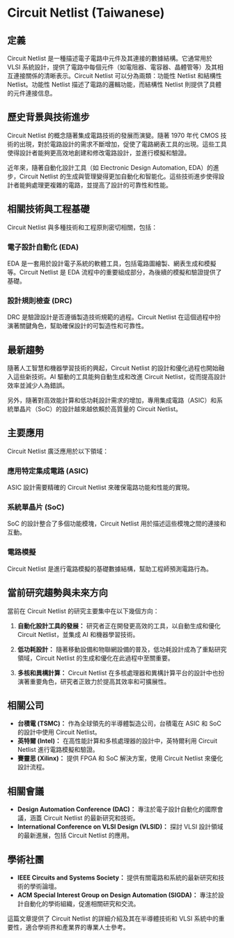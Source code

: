 # Circuit Netlist (Taiwanese)

## 定義

Circuit Netlist 是一種描述電子電路中元件及其連接的數據結構。它通常用於 VLSI 系統設計，提供了電路中每個元件（如電阻器、電容器、晶體管等）及其相互連接關係的清晰表示。Circuit Netlist 可以分為兩類：功能性 Netlist 和結構性 Netlist。功能性 Netlist 描述了電路的邏輯功能，而結構性 Netlist 則提供了具體的元件連接信息。

## 歷史背景與技術進步

Circuit Netlist 的概念隨著集成電路技術的發展而演變。隨著 1970 年代 CMOS 技術的出現，對於電路設計的需求不斷增加，促使了電路網表工具的出現。這些工具使得設計者能夠更高效地創建和修改電路設計，並進行模擬和驗證。

近年來，隨著自動化設計工具（如 Electronic Design Automation, EDA）的進步，Circuit Netlist 的生成與管理變得更加自動化和智能化。這些技術進步使得設計者能夠處理更複雜的電路，並提高了設計的可靠性和性能。

## 相關技術與工程基礎

Circuit Netlist 與多種技術和工程原則密切相關，包括：

### 電子設計自動化 (EDA)

EDA 是一套用於設計電子系統的軟體工具，包括電路圖繪製、網表生成和模擬等。Circuit Netlist 是 EDA 流程中的重要組成部分，為後續的模擬和驗證提供了基礎。

### 設計規則檢查 (DRC)

DRC 是驗證設計是否遵循製造技術規範的過程。Circuit Netlist 在這個過程中扮演著關鍵角色，幫助確保設計的可製造性和可靠性。

## 最新趨勢

隨著人工智慧和機器學習技術的興起，Circuit Netlist 的設計和優化過程也開始融入這些新技術。AI 驅動的工具能夠自動生成和改進 Circuit Netlist，從而提高設計效率並減少人為錯誤。

另外，隨著對高效能計算和低功耗設計需求的增加，專用集成電路（ASIC）和系統單晶片（SoC）的設計越來越依賴於高質量的 Circuit Netlist。

## 主要應用

Circuit Netlist 廣泛應用於以下領域：

### 應用特定集成電路 (ASIC)

ASIC 設計需要精確的 Circuit Netlist 來確保電路功能和性能的實現。

### 系統單晶片 (SoC)

SoC 的設計整合了多個功能模塊，Circuit Netlist 用於描述這些模塊之間的連接和互動。

### 電路模擬

Circuit Netlist 是進行電路模擬的基礎數據結構，幫助工程師預測電路行為。

## 當前研究趨勢與未來方向

當前在 Circuit Netlist 的研究主要集中在以下幾個方向：

1. **自動化設計工具的發展：** 研究者正在開發更高效的工具，以自動生成和優化 Circuit Netlist，並集成 AI 和機器學習技術。

2. **低功耗設計：** 隨著移動設備和物聯網設備的普及，低功耗設計成為了重點研究領域，Circuit Netlist 的生成和優化在此過程中至關重要。

3. **多核和異構計算：** Circuit Netlist 在多核處理器和異構計算平台的設計中也扮演著重要角色，研究者正致力於提高其效率和可擴展性。

## 相關公司

- **台積電 (TSMC)：** 作為全球領先的半導體製造公司，台積電在 ASIC 和 SoC 的設計中使用 Circuit Netlist。
- **英特爾 (Intel)：** 在高性能計算和多核處理器的設計中，英特爾利用 Circuit Netlist 進行電路模擬和驗證。
- **賽靈思 (Xilinx)：** 提供 FPGA 和 SoC 解決方案，使用 Circuit Netlist 來優化設計流程。

## 相關會議

- **Design Automation Conference (DAC)：** 專注於電子設計自動化的國際會議，涵蓋 Circuit Netlist 的最新研究和技術。
- **International Conference on VLSI Design (VLSID)：** 探討 VLSI 設計領域的最新進展，包括 Circuit Netlist 的應用。

## 學術社團

- **IEEE Circuits and Systems Society：** 提供有關電路和系統的最新研究和技術的學術論壇。
- **ACM Special Interest Group on Design Automation (SIGDA)：** 專注於設計自動化的學術組織，促進相關研究和交流。 

這篇文章提供了 Circuit Netlist 的詳細介紹及其在半導體技術和 VLSI 系統中的重要性，適合學術界和產業界的專業人士參考。